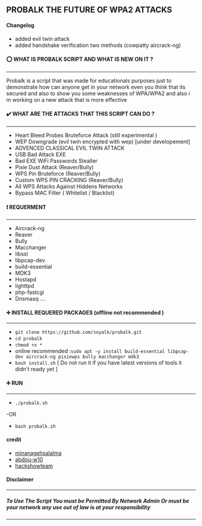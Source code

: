 ## PROBALK THE FUTURE OF WPA2 ATTACKS
#### Changelog
  - added evil twin attack 
  - added handshake verification two methods (cowpatty aircrack-ng)
#### :o:  WHAT IS PROBALK SCRIPT AND WHAT IS NEW ON IT ?
-----------------------------------------------------
Probalk  is a script that was made for educationals purposes just to demonstrate how can anyone get in your network even you think that its secured and also to show you some weaknesses of WPA/WPA2 and also i m working on a new attack that is more effective
#### :heavy_check_mark: WHAT ARE THE ATTACKS THAT THIS SCRIPT CAN DO ?
-----------------------------------------------------
  - Heart Bleed Probes Bruteforce Attack (still experimental )
  - WEP Downgrade (evil twin encrypted with wep) [under developement]
  - ADVENCED CLASSICAL EVIL TWIN ATTACK 
  - USB Bad Attack EXE 
  - Bad EXE WiFi Passwords Stealler
  - Pixie Dust Attack  (Reaver/Bully)
  - WPS Pin Bruteforce (Reaver/Bully)
  - Custom WPS PIN CRACKING (Reaver/Bully)
  - All WPS Attacks Against Hiddens Networks
  - Bypass MAC Filter ( Whitelist / Blacklist) 
#### :heavy_exclamation_mark: REQUERMENT 
-----------------------------------------------------
 - Aircrack-ng
 - Reaver
 - Bully
 - Macchanger
 - libssl
 - libpcap-dev
 - build-essential
 - MDK3
 - Hostapd
 - lighttpd
 - php-fastcgi
 - Dnsmasq 
 ....
#### :heavy_plus_sign: INSTALL REQUERED PACKAGES (offline not recommended )
-----------------------------------------------------
- ```git clone https://github.com/soyalk/probalk.git```
- ```cd probalk```
- ```chmod +x *```
- online recommended :```sudo apt -y install build-essential libpcap-dev aircrack-ng pixiewps bully macchanger mdk3```
- ```bash install.sh```  [ Do not run it if you have latest versions of tools it didn't ready yet ]

#### :heavy_plus_sign: RUN
----------------
- ```./probalk.sh```

-OR

- ```bash probalk.sh```
#### credit 
- [minanagehsalalma](https://github.com/minanagehsalalma)
- [abdou-w10](https://github.com/abdou-w10)
- [hackshowteam](https://www.hackshowblog.com/)
#### Disclaimer
-----------------------------------------------------
##### To Use The Script You must be Permitted By Network Admin Or must be your network any use out of law is at your responsibility
-----------------------------------------------------
